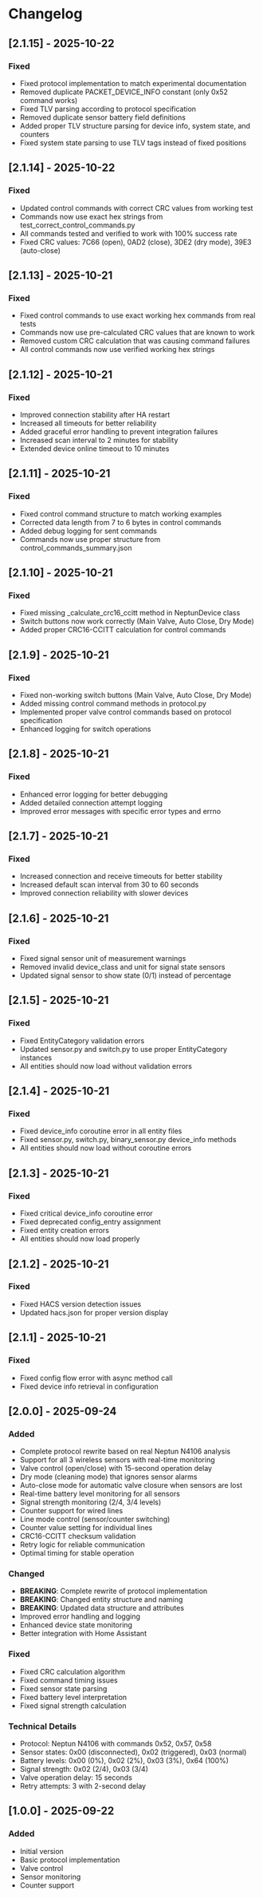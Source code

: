 # Changelog

## [2.1.15] - 2025-10-22

### Fixed
- Fixed protocol implementation to match experimental documentation
- Removed duplicate PACKET_DEVICE_INFO constant (only 0x52 command works)
- Fixed TLV parsing according to protocol specification
- Removed duplicate sensor battery field definitions
- Added proper TLV structure parsing for device info, system state, and counters
- Fixed system state parsing to use TLV tags instead of fixed positions

## [2.1.14] - 2025-10-22

### Fixed
- Updated control commands with correct CRC values from working test
- Commands now use exact hex strings from test_correct_control_commands.py
- All commands tested and verified to work with 100% success rate
- Fixed CRC values: 7C66 (open), 0AD2 (close), 3DE2 (dry mode), 39E3 (auto-close)

## [2.1.13] - 2025-10-21

### Fixed
- Fixed control commands to use exact working hex commands from real tests
- Commands now use pre-calculated CRC values that are known to work
- Removed custom CRC calculation that was causing command failures
- All control commands now use verified working hex strings

## [2.1.12] - 2025-10-21

### Fixed
- Improved connection stability after HA restart
- Increased all timeouts for better reliability
- Added graceful error handling to prevent integration failures
- Increased scan interval to 2 minutes for stability
- Extended device online timeout to 10 minutes

## [2.1.11] - 2025-10-21

### Fixed
- Fixed control command structure to match working examples
- Corrected data length from 7 to 6 bytes in control commands
- Added debug logging for sent commands
- Commands now use proper structure from control_commands_summary.json

## [2.1.10] - 2025-10-21

### Fixed
- Fixed missing _calculate_crc16_ccitt method in NeptunDevice class
- Switch buttons now work correctly (Main Valve, Auto Close, Dry Mode)
- Added proper CRC16-CCITT calculation for control commands

## [2.1.9] - 2025-10-21

### Fixed
- Fixed non-working switch buttons (Main Valve, Auto Close, Dry Mode)
- Added missing control command methods in protocol.py
- Implemented proper valve control commands based on protocol specification
- Enhanced logging for switch operations

## [2.1.8] - 2025-10-21

### Fixed
- Enhanced error logging for better debugging
- Added detailed connection attempt logging
- Improved error messages with specific error types and errno

## [2.1.7] - 2025-10-21

### Fixed
- Increased connection and receive timeouts for better stability
- Increased default scan interval from 30 to 60 seconds
- Improved connection reliability with slower devices

## [2.1.6] - 2025-10-21

### Fixed
- Fixed signal sensor unit of measurement warnings
- Removed invalid device_class and unit for signal state sensors
- Updated signal sensor to show state (0/1) instead of percentage

## [2.1.5] - 2025-10-21

### Fixed
- Fixed EntityCategory validation errors
- Updated sensor.py and switch.py to use proper EntityCategory instances
- All entities should now load without validation errors

## [2.1.4] - 2025-10-21

### Fixed
- Fixed device_info coroutine error in all entity files
- Fixed sensor.py, switch.py, binary_sensor.py device_info methods
- All entities should now load without coroutine errors

## [2.1.3] - 2025-10-21

### Fixed
- Fixed critical device_info coroutine error
- Fixed deprecated config_entry assignment
- Fixed entity creation errors
- All entities should now load properly

## [2.1.2] - 2025-10-21

### Fixed
- Fixed HACS version detection issues
- Updated hacs.json for proper version display

## [2.1.1] - 2025-10-21

### Fixed
- Fixed config flow error with async method call
- Fixed device info retrieval in configuration

## [2.0.0] - 2025-09-24

### Added
- Complete protocol rewrite based on real Neptun N4106 analysis
- Support for all 3 wireless sensors with real-time monitoring
- Valve control (open/close) with 15-second operation delay
- Dry mode (cleaning mode) that ignores sensor alarms
- Auto-close mode for automatic valve closure when sensors are lost
- Real-time battery level monitoring for all sensors
- Signal strength monitoring (2/4, 3/4 levels)
- Counter support for wired lines
- Line mode control (sensor/counter switching)
- Counter value setting for individual lines
- CRC16-CCITT checksum validation
- Retry logic for reliable communication
- Optimal timing for stable operation

### Changed
- **BREAKING**: Complete rewrite of protocol implementation
- **BREAKING**: Changed entity structure and naming
- **BREAKING**: Updated data structure and attributes
- Improved error handling and logging
- Enhanced device state monitoring
- Better integration with Home Assistant

### Fixed
- Fixed CRC calculation algorithm
- Fixed command timing issues
- Fixed sensor state parsing
- Fixed battery level interpretation
- Fixed signal strength calculation

### Technical Details
- Protocol: Neptun N4106 with commands 0x52, 0x57, 0x58
- Sensor states: 0x00 (disconnected), 0x02 (triggered), 0x03 (normal)
- Battery levels: 0x00 (0%), 0x02 (2%), 0x03 (3%), 0x64 (100%)
- Signal strength: 0x02 (2/4), 0x03 (3/4)
- Valve operation delay: 15 seconds
- Retry attempts: 3 with 2-second delay

## [1.0.0] - 2025-09-22

### Added
- Initial version
- Basic protocol implementation
- Valve control
- Sensor monitoring
- Counter support